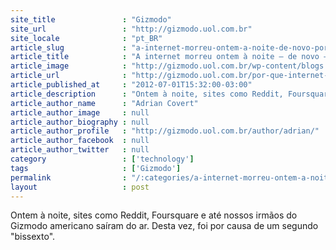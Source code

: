 ```yaml
---
site_title               : "Gizmodo"
site_url                 : "http://gizmodo.uol.com.br"
site_locale              : "pt_BR"
article_slug             : "a-internet-morreu-ontem-a-noite-de-novo-por-causa-de-um-segundo-bissexto"
article_title            : "A internet morreu ontem à noite – de novo – por causa de um segundo “bissexto”"
article_image            : "http://gizmodo.uol.com.br/wp-content/blogs.dir/8/files/2012/07/time.jpg"
article_url              : "http://gizmodo.uol.com.br/por-que-internet-morreu-ontem-noite-de-novo/"
article_published_at     : "2012-07-01T15:32:00-03:00"
article_description      : "Ontem à noite, sites como Reddit, Foursquare e até nossos irmãos do Gizmodo americano saíram do ar. Desta vez, foi por causa de um segundo 'bissexto'."
article_author_name      : "Adrian Covert"
article_author_image     : null
article_author_biography : null
article_author_profile   : "http://gizmodo.uol.com.br/author/adrian/"
article_author_facebook  : null
article_author_twitter   : null
category                 : ['technology']
tags                     : ['Gizmodo']
permalink                : "/:categories/a-internet-morreu-ontem-a-noite-de-novo-por-causa-de-um-segundo-bissexto/"
layout                   : post
---
```


Ontem à noite, sites como Reddit, Foursquare e até nossos irmãos do Gizmodo americano saíram do ar. Desta vez, foi por causa de um segundo "bissexto".
